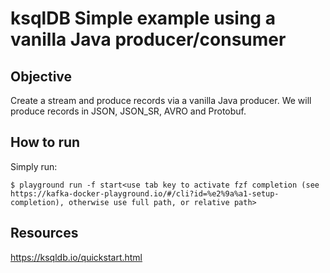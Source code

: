 # ksqlDB Simple example using a vanilla Java producer/consumer

## Objective

Create a stream and produce records via a vanilla Java producer.
We will produce records in JSON, JSON_SR, AVRO and Protobuf.

## How to run

Simply run:

```
$ playground run -f start<use tab key to activate fzf completion (see https://kafka-docker-playground.io/#/cli?id=%e2%9a%a1-setup-completion), otherwise use full path, or relative path>
```

## Resources
https://ksqldb.io/quickstart.html
